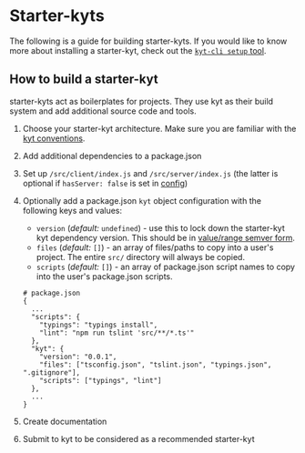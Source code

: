 # Starter-kyts

The following is a guide for building starter-kyts. If you would like to know more about installing a starter-kyt, check out the [`kyt-cli setup` tool](/packages/kyt-cli/README.md).

## How to build a starter-kyt
starter-kyts act as boilerplates for projects. They use kyt as their build system and add additional source code and tools.

1. Choose your starter-kyt architecture. Make sure you are familiar with the [kyt conventions](/docs/conventions.md).

2. Add additional dependencies to a package.json

3. Set up `/src/client/index.js` and `/src/server/index.js` (the latter is optional if `hasServer: false` is set in [config](/docs/kytConfig.md))

4. Optionally add a package.json `kyt` object configuration with the following keys and values:

    - `version` (*default:* `undefined`) - use this to lock down the starter-kyt kyt dependency version. This should be in [value/range semver form](https://github.com/npm/node-semver#versions).
    - `files` (*default:* `[]`) - an array of files/paths to copy into a user's project. The entire `src/` directory will always be copied.
    - `scripts` (*default:* `[]`) - an array of package.json script names to copy into the user's package.json scripts.


    ```
    # package.json
    {
      ...
      "scripts": {
        "typings": "typings install",
        "lint": "npm run tslint 'src/**/*.ts'"
      },
      "kyt": {
        "version": "0.0.1",
        "files": ["tsconfig.json", "tslint.json", "typings.json", ".gitignore"],
        "scripts": ["typings", "lint"]
      },
      ...
    }
    ```

4. Create documentation

5. Submit to kyt to be considered as a recommended starter-kyt
